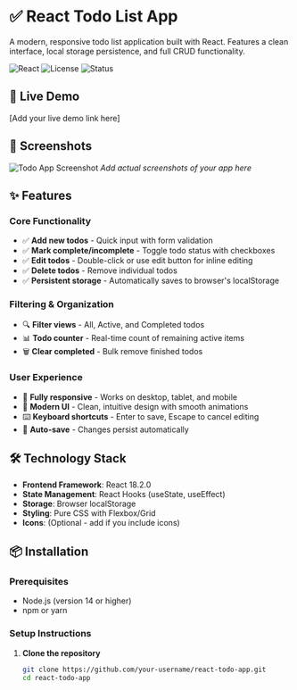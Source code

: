# ✅ React Todo List App

A modern, responsive todo list application built with React. Features a clean interface, local storage persistence, and full CRUD functionality.

![React](https://img.shields.io/badge/React-18.2.0-blue)
![License](https://img.shields.io/badge/License-MIT-green)
![Status](https://img.shields.io/badge/Status-Active-brightgreen)

## 🚀 Live Demo

[Add your live demo link here]

## 📸 Screenshots

![Todo App Screenshot](https://via.placeholder.com/800x400?text=Todo+App+Screenshot)
*Add actual screenshots of your app here*

## ✨ Features

### Core Functionality
- ✅ **Add new todos** - Quick input with form validation
- ✅ **Mark complete/incomplete** - Toggle todo status with checkboxes
- ✅ **Edit todos** - Double-click or use edit button for inline editing
- ✅ **Delete todos** - Remove individual todos
- ✅ **Persistent storage** - Automatically saves to browser's localStorage

### Filtering & Organization
- 🔍 **Filter views** - All, Active, and Completed todos
- 📊 **Todo counter** - Real-time count of remaining active items
- 🗑️ **Clear completed** - Bulk remove finished todos

### User Experience
- 📱 **Fully responsive** - Works on desktop, tablet, and mobile
- 🎨 **Modern UI** - Clean, intuitive design with smooth animations
- ⌨️ **Keyboard shortcuts** - Enter to save, Escape to cancel editing
- 💾 **Auto-save** - Changes persist automatically

## 🛠️ Technology Stack

- **Frontend Framework**: React 18.2.0
- **State Management**: React Hooks (useState, useEffect)
- **Storage**: Browser localStorage
- **Styling**: Pure CSS with Flexbox/Grid
- **Icons**: (Optional - add if you include icons)

## 📦 Installation

### Prerequisites
- Node.js (version 14 or higher)
- npm or yarn

### Setup Instructions

1. **Clone the repository**
   ```bash
   git clone https://github.com/your-username/react-todo-app.git
   cd react-todo-app
